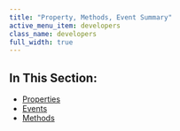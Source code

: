 ```yaml
---
title: "Property, Methods, Event Summary"
active_menu_item: developers
class_name: developers
full_width: true
---
```



## In This Section:

 - [Properties](/developers/user-guide/product-guide/advanced-important-widgets/video-audio-widgets/property-methods-event-summary/properties)
 - [Events](/developers/user-guide/product-guide/advanced-important-widgets/video-audio-widgets/property-methods-event-summary/videvents)
 - [Methods](/developers/user-guide/product-guide/advanced-important-widgets/video-audio-widgets/property-methods-event-summary/vidmethods)
